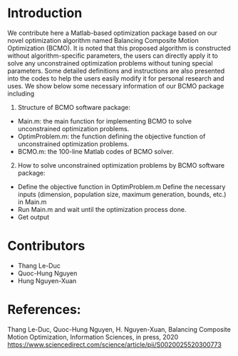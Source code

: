 # Introduction
We contribute here a Matlab-based optimization package based on our novel optimization algorithm named Balancing Composite Motion Optimization (BCMO). It is noted that this proposed algorithm is constructed without algorithm-specific parameters, the users can directly apply it to solve any unconstrained optimization problems without tuning special parameters. Some detailed definitions and instructions are also presented into the codes to help the users easily modify it for personal research and uses. We show below some necessary information of our BCMO package including
1. Structure of BCMO software package: 
- Main.m: the main function for implementing BCMO to solve unconstrained optimization problems.
- OptimProblem.m: the function defining the objective function of unconstrained optimization problems.
- BCMO.m: the 100-line Matlab codes of BCMO solver.
2. How to solve unconstrained optimization problems by BCMO software package: 
- Define the objective function in OptimProblem.m Define the necessary inputs (dimension, population size, maximum generation, bounds, etc.) in Main.m
- Run Main.m and wait until the optimization process done.
- Get output

# Contributors
- Thang Le-Duc
- Quoc-Hung Nguyen
- Hung Nguyen-Xuan

# References:
Thang Le-Duc, Quoc-Hung Nguyen, H. Nguyen-Xuan, Balancing Composite Motion Optimization, Information Sciences, in press, 2020 https://www.sciencedirect.com/science/article/pii/S0020025520300773
